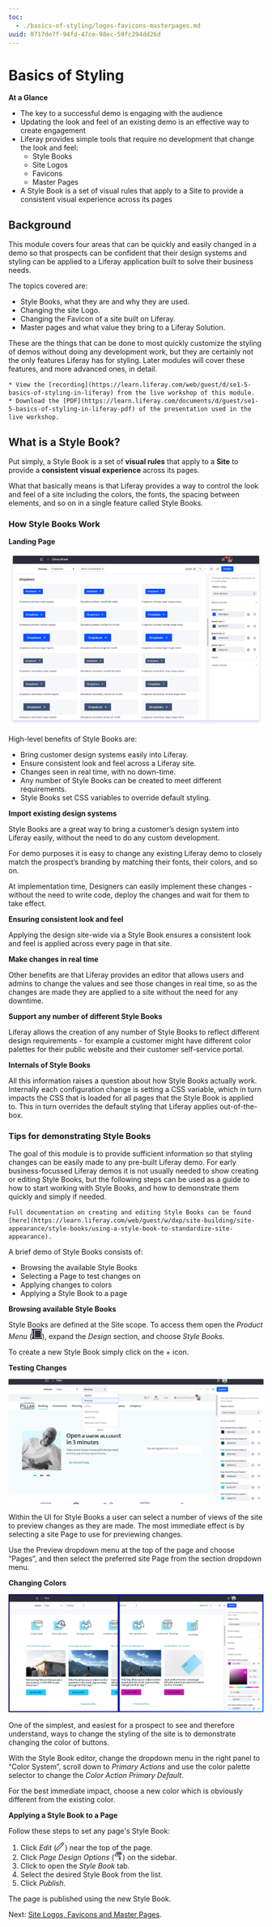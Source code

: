 ```yaml
---
toc:
  - ./basics-of-styling/logos-favicons-masterpages.md
uuid: 0717de7f-94fd-47ce-98ec-59fc294dd26d
---
```


# Basics of Styling

**At a Glance**

* The key to a successful demo is engaging with the audience
* Updating the look and feel of an existing demo is an effective way to create engagement
* Liferay provides simple tools that require no development that change the look and feel:
  * Style Books
  * Site Logos
  * Favicons
  * Master Pages
* A Style Book is a set of visual rules that apply to a Site to provide a consistent visual experience across its pages

## Background

This module covers four areas that can be quickly and easily changed in a demo so that prospects can be confident that their design systems and styling can be applied to a Liferay application built to solve their business needs.

The topics covered are:

* Style Books, what they are and why they are used.
* Changing the site Logo.
* Changing the Favicon of a site built on Liferay.
* Master pages and what value they bring to a Liferay Solution.

These are the things that can be done to most quickly customize the styling of demos without doing any development work, but they are certainly not the only features Liferay has for styling. Later modules will cover these features, and more advanced ones, in detail.

```{note}
* View the [recording](https://learn.liferay.com/web/guest/d/se1-5-basics-of-styling-in-liferay) from the live workshop of this module.
* Download the [PDF](https://learn.liferay.com/documents/d/guest/se1-5-basics-of-styling-in-liferay-pdf) of the presentation used in the live workshop.
```

## What is a Style Book?

Put simply, a Style Book is a set of **visual rules** that apply to a **Site** to provide a **consistent visual experience** across its pages.

What that basically means is that Liferay provides a way to control the look and feel of a site including the colors, the fonts, the spacing between elements, and so on in a single feature called Style Books.

### How Style Books Work

**Landing Page**

![Style Books provide a powerful way of changing the look and feel of a Liferay application without writing code.](./basics-of-styling/images/01.png)

High-level benefits of Style Books are:

* Bring customer design systems easily into Liferay.
* Ensure consistent look and feel across a Liferay site.
* Changes seen in real time, with no down-time.
* Any number of Style Books can be created to meet different requirements.
* Style Books set CSS variables to override default styling.

**Import existing design systems**

Style Books are a great way to bring a customer’s design system into Liferay easily, without the need to do any custom development.

For demo purposes it is easy to change any existing Liferay demo to closely match the prospect’s branding by matching their fonts, their colors, and so on.

At implementation time, Designers can easily implement these changes - without the need to write code, deploy the changes and wait for them to take effect.

**Ensuring consistent look and feel**

Applying the design site-wide via a Style Book ensures a consistent look and feel is applied across every page in that site.

**Make changes in real time**

Other benefits are that Liferay provides an editor that allows users and admins to change the values and see those changes in real time, so as the changes are made they are applied to a site without the need for any downtime.

**Support any number of different Style Books**

Liferay allows the creation of any number of Style Books to reflect different design requirements - for example a customer might have different color palettes for their public website and their customer self-service portal.

**Internals of Style Books**

All this information raises a question about how Style Books actually work. Internally each configuration change is setting a CSS variable, which in turn impacts the CSS that is loaded for all pages that the Style Book is applied to. This in turn overrides the default styling that Liferay applies out-of-the-box.

### Tips for demonstrating Style Books

The goal of this module is to provide sufficient information so that styling changes can be easily made to any pre-built Liferay demo. For early business-focussed Liferay demos it is not usually needed to show creating or editing Style Books, but the following steps can be used as a guide to how to start working with Style Books, and how to demonstrate them quickly and simply if needed.

```{note}
Full documentation on creating and editing Style Books can be found [here](https://learn.liferay.com/web/guest/w/dxp/site-building/site-appearance/style-books/using-a-style-book-to-standardize-site-appearance).

```

A brief demo of Style Books consists of:

* Browsing the available Style Books
* Selecting a Page to test changes on
* Applying changes to colors
* Applying a Style Book to a page

**Browsing available Style Books**

Style Books are defined at the Site scope. To access them open the _Product Menu_ (![Product Menu](../../images/icon-product-menu.png)), expand the _Design_ section, and choose _Style Books_.

To create a new Style Book simply click on the + icon.

**Testing Changes**

![The Style Book UI provides the ability to preview changes on any site page.](./basics-of-styling/images/02.png)

Within the UI for Style Books a user can select a number of views of the site to preview changes as they are made. The most immediate effect is by selecting a site Page to use for previewing changes.

Use the Preview dropdown menu at the top of the page and choose “Pages”, and then select the preferred site Page from the section dropdown menu.

**Changing Colors**

![To easily show the impact of changes in a demo change the color of the buttons.](./basics-of-styling/images/03.png)

One of the simplest, and easiest for a prospect to see and therefore understand, ways to change the styling of the site is to demonstrate changing the color of buttons.

With the Style Book editor, change the dropdown menu in the right panel to “Color System”, scroll down to _Primary Actions_ and use the color palette selector to change the _Color Action Primary Default_.

For the best immediate impact, choose a new color which is obviously different from the existing color.

**Applying a Style Book to a Page**

Follow these steps to set any page's Style Book:

1. Click _Edit_ (![Edit icon](../../images/icon-edit.png)) near the top of the page.
2. Click _Page Design Options_ (![Page Design Options](../../images/icon-format.png)) on the sidebar.
3. Click to open the _Style Book_ tab.
4. Select the desired Style Book from the list.
5. Click _Publish_.

The page is published using the new Style Book.

Next: [Site Logos, Favicons and Master Pages](./basics-of-styling/logos-favicons-masterpages.md).
